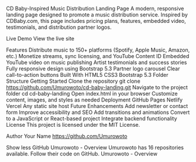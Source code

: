 	
CD Baby-Inspired Music Distribution Landing Page
A modern, responsive landing page designed to promote a music distribution service. Inspired by CDBaby.com, this page includes pricing plans, features, embedded video, testimonials, and distribution partner logos.

Live Demo
View the live site

Features
Distribute music to 150+ platforms (Spotify, Apple Music, Amazon, etc.)
Monetize streams, sync licensing, and YouTube Content ID
Embedded YouTube video on music publishing
Artist testimonials and success stories
Fully responsive design using Bootstrap 5.3
Partner logo carousel
Clear call-to-action buttons
Built With
HTML5
CSS3
Bootstrap 5.3
Folder Structure
Getting Started
Clone the repository
git clone https://github.com/Umurowoto/cd-baby-landing.git
Navigate to the project folder
cd cd-baby-landing
Open index.html in your browser
Customize content, images, and styles as needed
Deployment
GitHub Pages
Netlify
Vercel
Any static site host
Future Enhancements
Add newsletter or contact form
Improve accessibility and SEO
Add transitions and animations
Convert to a JavaScript or React-based project
Integrate backend functionality
License
This project is licensed under the MIT License.

Author
Your Name
https://github.com/Umurowoto

Show less
GitHub
Umurowoto - Overview
Umurowoto has 16 repositories available. Follow their code on GitHub.
Umurowoto - Overview



